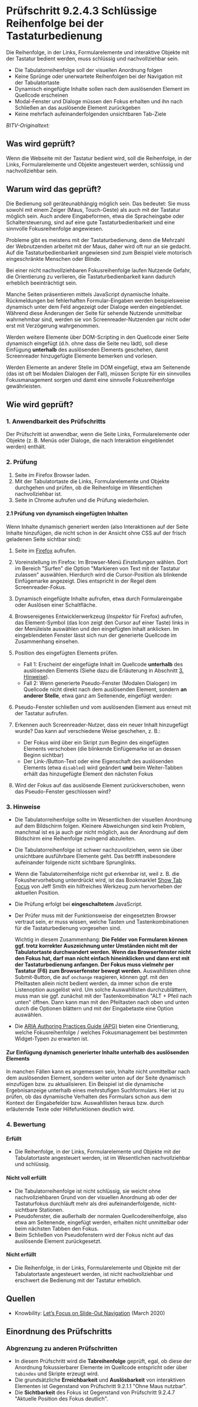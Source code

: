 # Prüfschritt 9.2.4.3 Schlüssige Reihenfolge bei der Tastaturbedienung

Die Reihenfolge, in der Links, Formularelemente und interaktive Objekte mit der Tastatur bedient werden, muss schlüssig und nachvollziehbar sein.

-   Die Tabulatorreihenfolge soll der visuellen Anordnung folgen
-   Keine Sprünge oder unerwartete Reihenfolgen bei der Navigation mit der Tabulatortaste
-   Dynamisch eingefügte Inhalte sollen nach dem auslösenden Element im Quellcode erscheinen
-   Modal-Fenster und Dialoge müssen den Fokus erhalten und ihn nach Schließen an das auslösende Element zurückgeben
-   Keine mehrfach aufeinanderfolgenden unsichtbaren Tab-Ziele

_BITV-Originaltext:_

## Was wird geprüft?

Wenn die Webseite mit der Tastatur bedient wird, soll die Reihenfolge, in der Links, Formularelemente und Objekte angesteuert werden, schlüssig und nachvollziehbar sein.

## Warum wird das geprüft?

Die Bedienung soll geräteunabhängig möglich sein. Das bedeutet: Sie muss sowohl mit einem Zeiger (Maus, Touch-Geste) als auch mit der Tastatur möglich sein. Auch andere Eingabeformen, etwa die Spracheingabe oder Schaltersteuerung, sind auf eine gute Tastaturbedienbarkeit und eine sinnvolle Fokusreihenfolge angewiesen.

Probleme gibt es meistens mit der Tastaturbedienung, denn die Mehrzahl der Webnutzenden arbeitet mit der Maus, daher wird oft nur an sie gedacht. Auf die Tastaturbedienbarkeit angewiesen sind zum Beispiel viele motorisch eingeschränkte Menschen oder Blinde.

Bei einer nicht nachvollziehbaren Fokusreihenfolge laufen Nutzende Gefahr, die Orientierung zu verlieren, die Tastaturbedienbarkeit kann dadurch erheblich beeinträchtigt sein.

Manche Seiten präsentieren mittels JavaScript dynamische Inhalte. Rückmeldungen bei fehlerhaften Formular-Eingaben werden beispielsweise dynamisch unter dem Feld angezeigt oder Dialoge werden eingeblendet. Während diese Änderungen der Seite für sehende Nutzende unmittelbar wahrnehmbar sind, werden sie von Screenreader-Nutzenden gar nicht oder erst mit Verzögerung wahrgenommen.

Werden weitere Elemente über DOM-Scripting in den Quellcode einer Seite dynamisch eingefügt (d.h. ohne dass die Seite neu lädt), soll diese Einfügung **unterhalb** des auslösenden Elements geschehen, damit Screenreader hinzugefügte Elemente bemerken und vorlesen.

Werden Elemente an anderer Stelle im DOM eingefügt, etwa am Seitenende (das ist oft bei Modalen Dialogen der Fall), müssen Scripte für ein sinnvolles Fokusmanagement sorgen und damit eine sinnvolle Fokusreihenfolge gewährleisten.

## Wie wird geprüft?

### 1\. Anwendbarkeit des Prüfschritts

Der Prüfschritt ist anwendbar, wenn die Seite Links, Formularelemente oder Objekte (z. B. Menüs oder Dialoge, die nach Interaktion eingeblendet werden) enthält.

### 2\. Prüfung

1.  Seite im Firefox Browser laden.
2.  Mit der Tabulatortaste die Links, Formularelemente und Objekte durchgehen und prüfen, ob die Reihenfolge im Wesentlichen nachvollziehbar ist.
3.  Seite in Chrome aufrufen und die Prüfung wiederholen.

#### 2.1 Prüfung von dynamisch eingefügten Inhalten

Wenn Inhalte dynamisch generiert werden (also Interaktionen auf der Seite Inhalte hinzufügen, die nicht schon in der Ansicht ohne CSS auf der frisch geladenen Seite sichtbar sind):

1.  Seite im [Firefox](https://www.bitvtest.de/bitv_test/das_testverfahren_im_detail/werkzeugliste.html#firefox) aufrufen.
2.  Voreinstellung im Firefox: Im Browser-Menü _Einstellungen_ wählen. Dort im Bereich "Surfen" die Option "Markieren von Text mit der Tastatur zulassen" auswählen. Hierdurch wird die Cursor-Position als blinkende Einfügemarke angezeigt. Dies entspricht in der Regel dem Screenreader-Fokus.
3.  Dynamisch eingefügte Inhalte aufrufen, etwa durch Formulareingabe oder Auslösen einer Schaltfläche.
4.  Browsereigenes Entwicklerwerkzeug (_Inspektor_ für Firefox) aufrufen, das Element-Symbol (das Icon zeigt den Cursor auf einer Taste) links in der Menüleiste auswählen und den eingefügten Inhalt anklicken. Im eingeblendeten Fenster lässt sich nun der generierte Quellcode im Zusammenhang einsehen.
5.  Position des eingefügten Elements prüfen.

    -   Fall 1: Erscheint der eingefügte Inhalt im Quellcode **unterhalb** des auslösenden Elements (Siehe dazu die Erläuterung in Abschnitt [3\. Hinweise](#_3_hinweise)).
    -   Fall 2: Wenn generierte Pseudo-Fenster (Modalen Dialogen) im Quellcode nicht direkt nach dem auslösenden Element, sondern **an anderer Stelle**, etwa ganz am Seitenende, eingefügt werden:

6.  Pseudo-Fenster schließen und vom auslösenden Element aus erneut mit der Tastatur aufrufen.
7.  Erkennen auch Screenreader-Nutzer, dass ein neuer Inhalt hinzugefügt wurde? Das kann auf verschiedene Weise geschehen, z. B.:

    -   Der Fokus wird über ein Skript zum Beginn des eingefügten Elements verschoben (die blinkende Einfügemarke ist an dessen Beginn sichtbar)
    -   Der Link-/Button-Text oder eine Eigenschaft des auslösenden Elements (etwa `disabled`) wird geändert **und** beim Weiter-Tabben erhält das hinzugefügte Element den nächsten Fokus

8.  Wird der Fokus auf das auslösende Element zurückverschoben, wenn das Pseudo-Fenster geschlossen wird?

### 3\. Hinweise

-   Die Tabulatorreihenfolge sollte im Wesentlichen der visuellen Anordnung auf dem Bildschirm folgen. Kleinere Abweichungen sind kein Problem, manchmal ist es ja auch gar nicht möglich, aus der Anordnung auf dem Bildschirm eine Reihenfolge zwingend abzuleiten.
-   Die Tabulatorreihenfolge ist schwer nachzuvollziehen, wenn sie über unsichtbare ausführbare Elemente geht. Das betrifft insbesondere aufeinander folgende nicht sichtbare Sprunglinks.
-   Wenn die Tabulatorreihenfolge nicht gut erkennbar ist, weil z. B. die Fokushervorhebung unterdrückt wird, ist das Bookmarklet [Show Tab Focus](https://codepen.io/jeffsmith/details/beb) von Jeff Smith ein hilfreiches Werkzeug zum hervorheben der aktuellen Position.
-   Die Prüfung erfolgt bei **eingeschaltetem** JavaScript.
-   Der Prüfer muss mit der Funktionsweise der eingesetzten Browser vertraut sein, er muss wissen, welche Tasten und Tastenkombinationen für die Tastaturbedienung vorgesehen sind.

    Wichtig in diesem Zusammenhang: **Die Felder von Formularen können ggf. trotz korrekter Auszeichnung unter Umständen nicht mit der Tabulatortaste durchwandert werden. Wenn das Browserfenster nicht den Fokus hat, darf man nicht einfach hineinklicken und dann erst mit der Tastaturbedienung anfangen. Der Fokus muss vielmehr per Tastatur (F6) zum Browserfenster bewegt werden.** Auswahllisten ohne Submit-Button, die auf `onchange` reagieren, können ggf. mit den Pfeiltasten allein nicht bedient werden, da immer schon die erste Listenoption ausgelöst wird. Um solche Auswahllisten durchzublättern, muss man sie ggf. zunächst mit der Tastenkombination "ALT + Pfeil nach unten" öffnen. Dann kann man mit den Pfeiltasten nach oben und unten durch die Optionen blättern und mit der Eingabetaste eine Option auswählen.

-   Die [ARIA Authoring Practices Guide (APG)](https://www.w3.org/WAI/ARIA/apg/) bieten eine Orientierung, welche Fokusreihenfolge / welches Fokusmanagement bei bestimmten Widget-Typen zu erwarten ist.

#### Zur Einfügung dynamisch generierter Inhalte unterhalb des auslösenden Elements

In manchen Fällen kann es angemessen sein, Inhalte nicht unmittelbar nach dem auslösenden Element, sondern weiter unten auf der Seite dynamisch einzufügen bzw. zu aktualisieren. Ein Beispiel ist die dynamische Ergebnisanzeige unterhalb eines mehrstufigen Suchformulars. Hier ist zu prüfen, ob das dynamische Verhalten des Formulars schon aus dem Kontext der Eingabefelder bzw. Auswahllisten heraus bzw. durch erläuternde Texte oder Hilfefunktionen deutlich wird.

### 4\. Bewertung

#### Erfüllt

-   Die Reihenfolge, in der Links, Formularelemente und Objekte mit der Tabulatortaste angesteuert werden, ist im Wesentlichen nachvollziehbar und schlüssig.

#### Nicht voll erfüllt

-   Die Tabulatorreihenfolge ist nicht schlüssig, sie weicht ohne nachvollziehbaren Grund von der visuellen Anordnung ab oder der Tastaturfokus durchläuft mehr als drei aufeinanderfolgende, nicht-sichtbare Stationen.
-   Pseudofenster, die außerhalb der normalen Quellcodereihenfolge, also etwa am Seitenende, eingefügt werden, erhalten nicht unmittelbar oder beim nächsten Tabben den Fokus.
-   Beim Schließen von Pseudofenstern wird der Fokus nicht auf das auslösende Element zurückgesetzt.

#### Nicht erfüllt

-   Die Reihenfolge, in der Links, Formularelemente und Objekte mit der Tabulatortaste angesteuert werden, ist nicht nachvollziehbar und erschwert die Bedienung mit der Tastatur erheblich.

## Quellen

-   Knowbility: [Let’s Focus on Slide-Out Navigation](https://knowbility.org/blog/2020/accessible-slide-menus) (March 2020)

## Einordnung des Prüfschritts

### Abgrenzung zu anderen Prüfschritten

-   In diesem Prüfschritt wird die **Tabreihenfolge** geprüft, egal, ob diese der Anordnung fokussierbarer Elemente im Quellcode entspricht oder über `tabindex` und Skripte erzeugt wird.
-   Die grundsätzliche **Erreichbarkeit** und **Auslösbarkeit** von interaktiven Elementen ist Gegenstand von Prüfschritt 9.2.1.1 "Ohne Maus nutzbar".
-   Die **Sichtbarkeit** des Fokus ist Gegenstand von Prüfschritt 9.2.4.7 "Aktuelle Position des Fokus deutlich".
